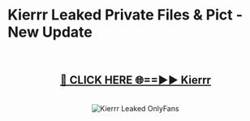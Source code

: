 # Kierrr Leaked Private Files & Pict - New Update
<br>
<div align="center">
<h2><a href="https://mediafilles.blogspot.com/?title=Kierrr" rel="nofollow">🔴 CLICK HERE 🌐==►► Kierrr</a></h2>
<br>
<a href="https://mediafilles.blogspot.com/?title=Kierrr" rel="nofollow" data-target="animated-image.originalLink"><img src="https://i.ibb.co.com/WyWwxjT/player-gif2.gif" alt="Kierrr Leaked OnlyFans" style="max-width: 100%; display: inline-block;" data-target="animated-image.originalImage"></a>
</div>
<br>